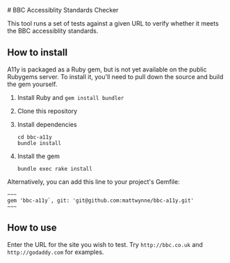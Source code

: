 # BBC Accessiblity Standards Checker

This tool runs a set of tests against a given URL to verify whether it meets the BBC accessiblity standards.

## How to install

A11y is packaged as a Ruby gem, but is not yet available on the public Rubygems server. To install it, 
you'll need to pull down the source and build the gem yourself.

1. Install Ruby and `gem install bundler`
2. Clone this repository
3. Install dependencies

    ~~~
    cd bbc-a11y
    bundle install
    ~~~

4. Install the gem

    ~~~
    bundle exec rake install
    ~~~

Alternatively, you can add this line to your project's Gemfile:

    ~~~
    gem 'bbc-a11y`, git: 'git@github.com:mattwynne/bbc-a11y.git'
    ~~~

## How to use

Enter the URL for the site you wish to test. Try `http://bbc.co.uk` and `http://godaddy.com` for examples.
